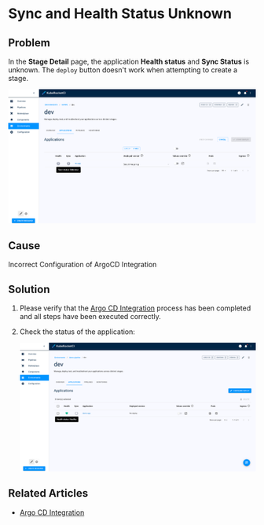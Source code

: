 # Sync and Health Status Unknown

## Problem

In the **Stage Detail** page, the application **Health status** and **Sync Status** is unknown. The `deploy` button doesn't work when attempting to create a stage.

  ![Stage is not synced](../../assets/operator-guide/troubleshooting/stage_is_not_synced.png "Stage is not synced")

## Cause

Incorrect Configuration of ArgoCD Integration

## Solution

1. Please verify that the [Argo CD Integration](../../operator-guide/cd/argocd-integration.md) process has been completed and all steps have been executed correctly.

2. Check the status of the application:

    ![Stage is now synced](../../assets/operator-guide/troubleshooting/stage_is_now_synced.png "Stage is now synced")

## Related Articles

* [Argo CD Integration](../../operator-guide/cd/argocd-integration.md)
